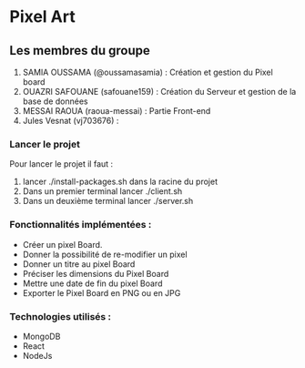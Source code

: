 # Pixel Art


## Les membres du groupe 

1. SAMIA OUSSAMA (@oussamasamia) : Création et gestion du Pixel board
2. OUAZRI SAFOUANE (safouane159) : Création du Serveur et gestion de la base de données
3. MESSAI RAOUA (raoua-messai) : Partie Front-end
4. Jules Vesnat (vj703676) : 

### Lancer le projet 

Pour lancer le projet il faut : 
1. lancer ./install-packages.sh dans la racine du projet
2. Dans un premier terminal lancer ./client.sh 
3. Dans un deuxième terminal lancer ./server.sh

### Fonctionnalités implémentées :

 - Créer un pixel Board.
 - Donner la possibilité de re-modifier un pixel
 - Donner un titre au pixel Board
 - Préciser les dimensions du Pixel Board
 - Mettre une date de fin du pixel Board
 - Exporter le Pixel Board en PNG ou en JPG 

### Technologies utilisés :
- MongoDB
- React 
- NodeJs